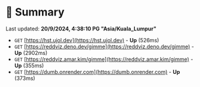 # 📖 Summary
Last updated: **20/9/2024, 4:38:10 PG "Asia/Kuala_Lumpur"**

- `GET` [https://hst.ujol.dev](https://hst.ujol.dev) - **Up** (526ms)
- `GET` [https://reddviz.deno.dev/gimme](https://reddviz.deno.dev/gimme) - **Up** (2902ms)
- `GET` [https://reddviz.amar.kim/gimme](https://reddviz.amar.kim/gimme) - **Up** (355ms)
- `GET` [https://dumb.onrender.com](https://dumb.onrender.com) - **Up** (373ms)
